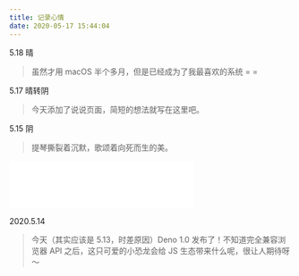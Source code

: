 ```yaml
---
title: 记录心情
date: 2020-05-17 15:44:04
---
```


5.18 晴

> 虽然才用 macOS 半个多月，但是已经成为了我最喜欢的系统 = =

5.17 晴转阴

> 今天添加了说说页面，简短的想法就写在这里吧。

5.15 阴

> 提琴撕裂着沉默，歌颂着向死而生的美。

<iframe frameborder="no" border="0" marginwidth="0" marginheight="0" width=330 height=86 src="//music.163.com/outchain/player?type=2&id=19182730&auto=0&height=66"></iframe>

2020.5.14

> 今天（其实应该是 5.13，时差原因）Deno 1.0 发布了！不知道完全兼容浏览器 API 之后，这只可爱的小恐龙会给 JS 生态带来什么呢，很让人期待呀～
